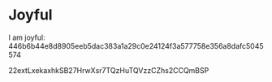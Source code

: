 # Joyful

I am joyful: 446b6b44e8d8905eeb5dac383a1a29c0e24124f3a577758e356a8dafc5045574


22extLxekaxhkSB27HrwXsr7TQzHuTQVzzCZhs2CCQmBSP